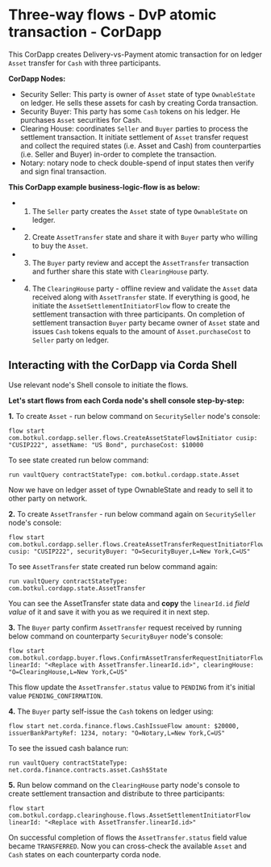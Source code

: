 # Three-way flows - DvP atomic transaction - CorDapp

This CorDapp creates Delivery-vs-Payment atomic transaction for on ledger `Asset` transfer for `Cash` with three participants.

**CorDapp Nodes:**

* Security Seller:  This party is owner of `Asset` state of type `OwnableState` on ledger. He sells these assets for cash by creating Corda transaction.
* Security Buyer: This party has some `Cash` tokens on his ledger. He purchases `Asset` securities for Cash.
* Clearing House: coordinates `Seller` and `Buyer` parties to process the settlement transaction. It initiate settlement of `Asset` transfer request and collect the required states (i.e. Asset and Cash) from counterparties (i.e. Seller and Buyer) in-order to complete the transaction.
* Notary: notary node to check double-spend of input states then verify and sign final transaction.

**This CorDapp example business-logic-flow is as below:**

* 1. The `Seller` party creates the `Asset` state of type `OwnableState` on ledger.
* 2. Create `AssetTransfer` state and share it with `Buyer` party who willing to buy the `Asset`. 
* 3. The `Buyer` party review and accept the `AssetTransfer` transaction and further share this state with `ClearingHouse` party.
* 4. The `ClearingHouse` party - offline review and validate the `Asset` data received along with `AssetTransfer` state. If everything is good, he initiate the `AssetSettlementInitiatorFlow` flow to create the settlement transaction with three participants. On completion of settlement transaction `Buyer` party became owner of `Asset` state and issues `Cash` tokens equals to the amount of `Asset.purchaseCost` to `Seller` party on ledger.

## Interacting with the CorDapp via Corda Shell

Use relevant node's Shell console to initiate the flows.

**Let's start flows from each Corda node's shell console step-by-step:**

**1.** To create `Asset` - run below command on `SecuritySeller` node's console:
```console
flow start com.botkul.cordapp.seller.flows.CreateAssetStateFlow$Initiator cusip: "CUSIP222", assetName: "US Bond", purchaseCost: $10000
```
To see state created run below command:
```console
run vaultQuery contractStateType: com.botkul.cordapp.state.Asset
```
Now we have on ledger asset of type OwnableState and ready to sell it to other party on network.
    
**2.** To create `AssetTransfer` - run below command again on `SecuritySeller` node's console:
```console
flow start com.botkul.cordapp.seller.flows.CreateAssetTransferRequestInitiatorFlow cusip: "CUSIP222", securityBuyer: "O=SecurityBuyer,L=New York,C=US"
```
To see `AssetTransfer` state created run below command again:
```console    
run vaultQuery contractStateType: com.botkul.cordapp.state.AssetTransfer
```    
You can see the AssetTransfer state data and **copy** the `linearId.id` *field value* of it and save it with you as we required it in next step.

**3.** The `Buyer` party confirm `AssetTransfer` request received by running below command on counterparty `SecurityBuyer` node's console:
```console
flow start com.botkul.cordapp.buyer.flows.ConfirmAssetTransferRequestInitiatorFlow linearId: "<Replace with AssetTransfer.linearId.id>", clearingHouse: "O=ClearingHouse,L=New York,C=US"
```
This flow update the `AssetTransfer.status` value to `PENDING` from it's initial value `PENDING_CONFIRMATION`.

**4.** The `Buyer` party self-issue the `Cash` tokens on ledger using:
```console
flow start net.corda.finance.flows.CashIssueFlow amount: $20000, issuerBankPartyRef: 1234, notary: "O=Notary,L=New York,C=US"
```
To see the issued cash balance run:
```console
run vaultQuery contractStateType: net.corda.finance.contracts.asset.Cash$State
```    
**5.** Run below command on the `ClearingHouse` party node's console to create settlement transaction and distribute to three participants:
```console
flow start com.botkul.cordapp.clearinghouse.flows.AssetSettlementInitiatorFlow linearId: "<Replace with AssetTransfer.linearId.id>"
```
On successful completion of flows the `AssetTransfer.status` field value became `TRANSFERRED`. Now you can cross-check the available `Asset` and `Cash` states on each counterparty corda node.
